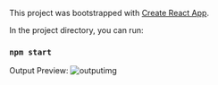 This project was bootstrapped with [Create React App](https://github.com/facebookincubator/create-react-app).

In the project directory, you can run:

### `npm start`

Output Preview:
<img src="https://github.com/sowmiyaseshadriii/react-task-interview/blob/master/public/output.JPG" alt="outputimg"/>





